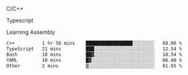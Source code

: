 <p>C/C++</p>
<p> Typescript</p>
<p>Learning Assembly</p>

<!--START_SECTION:waka-->

```txt
C++          1 hr 56 mins    █████████████████░░░░░░░░   68.06 %
TypeScript   21 mins         ███░░░░░░░░░░░░░░░░░░░░░░   12.54 %
Bash         18 mins         ██▓░░░░░░░░░░░░░░░░░░░░░░   10.54 %
YAML         10 mins         █▓░░░░░░░░░░░░░░░░░░░░░░░   06.40 %
Other        2 mins          ▒░░░░░░░░░░░░░░░░░░░░░░░░   01.65 %
```

<!--END_SECTION:waka-->
